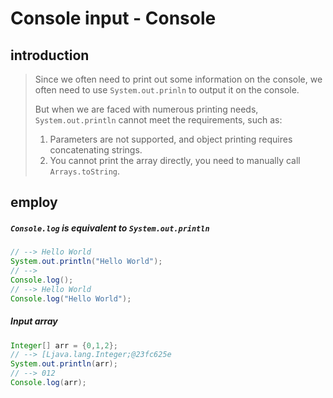 # Console input - Console

## introduction

> Since we often need to print out some information on the console, we often need to use `System.out.prinln` to output it on the console.
>
> But when we are faced with numerous printing needs, `System.out.println` cannot meet the requirements, such as:
>
> 1. Parameters are not supported, and object printing requires concatenating strings.
> 2. You cannot print the array directly, you need to manually call `Arrays.toString`.

## employ

##### `Console.log` is equivalent to `System.out.println`

```java
// --> Hello World
System.out.println("Hello World");
// -->
Console.log();
// --> Hello World
Console.log("Hello World");
```

##### Input array

```java
Integer[] arr = {0,1,2};
// --> [Ljava.lang.Integer;@23fc625e
System.out.println(arr);
// --> 012
Console.log(arr);
```

